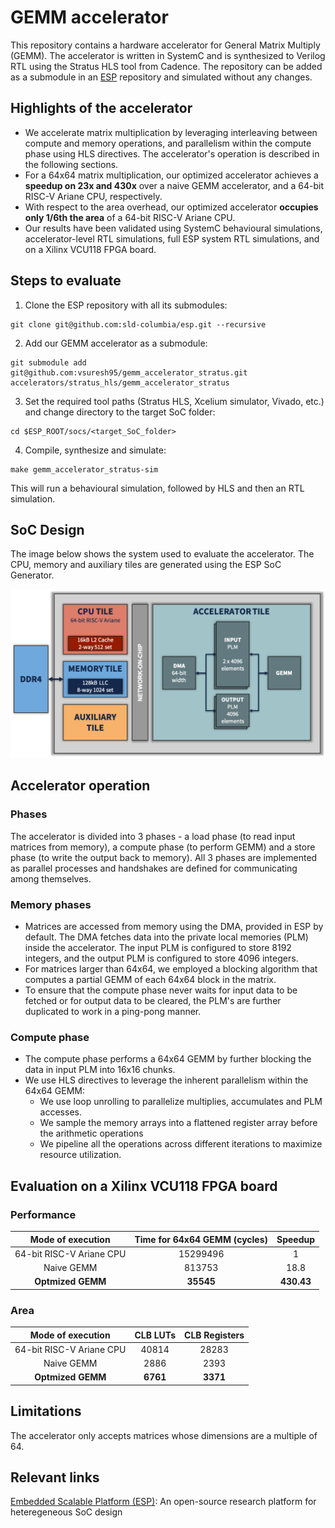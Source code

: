 # GEMM accelerator

This repository contains a hardware accelerator for General Matrix Multiply (GEMM). The accelerator is written in SystemC and is synthesized to Verilog RTL using the Stratus HLS tool from Cadence. The repository can be added as a submodule in an [ESP](https://github.com/sld-columbia/esp) repository and simulated without any changes.

## Highlights of the accelerator
* We accelerate matrix multiplication by leveraging interleaving between compute and memory operations, and parallelism within the compute phase using HLS directives. The accelerator's operation is described in the following sections.
* For a 64x64 matrix multiplication, our optimized accelerator achieves a **speedup on 23x and 430x** over a naive GEMM accelerator, and a 64-bit RISC-V Ariane CPU,  respectively.
* With respect to the area overhead, our optimized accelerator **occupies only 1/6th the area** of a 64-bit RISC-V Ariane CPU.
* Our results have been validated using SystemC behavioural simulations, accelerator-level RTL simulations, full ESP system RTL simulations, and on a Xilinx VCU118 FPGA board.

## Steps to evaluate
1. Clone the ESP repository with all its submodules:
```
git clone git@github.com:sld-columbia/esp.git --recursive
```
2. Add our GEMM accelerator as a submodule:
```
git submodule add git@github.com:vsuresh95/gemm_accelerator_stratus.git accelerators/stratus_hls/gemm_accelerator_stratus
```
3. Set the required tool paths (Stratus HLS, Xcelium simulator, Vivado, etc.) and change directory to the target SoC folder:
```
cd $ESP_ROOT/socs/<target_SoC_folder>
```
4. Compile, synthesize and simulate:
```
make gemm_accelerator_stratus-sim
```
This will run a behavioural simulation, followed by HLS and then an RTL simulation.

## SoC Design
The image below shows the system used to evaluate the accelerator. The CPU, memory and auxiliary tiles are generated using the ESP SoC Generator.

![SoC Design with accelerator](/gemm_accelerator.png)

## Accelerator operation
### Phases
The accelerator is divided into 3 phases - a load phase (to read input matrices from memory), a compute phase (to perform GEMM) and a store phase (to write the output back to memory). All 3 phases are implemented as parallel processes and handshakes are defined for communicating among themselves.

### Memory phases
* Matrices are accessed from memory using the DMA, provided in ESP by default. The DMA fetches data into the private local memories (PLM) inside the accelerator. The input PLM is configured to store 8192 integers, and the output PLM is configured to store 4096 integers.
* For matrices larger than 64x64, we employed a blocking algorithm that computes a partial GEMM of each 64x64 block in the matrix.
* To ensure that the compute phase never waits for input data to be fetched or for output data to be cleared, the PLM's are further duplicated to work in a ping-pong manner.

### Compute phase
* The compute phase performs a 64x64 GEMM by further blocking the data in input PLM into 16x16 chunks.
* We use HLS directives to leverage the inherent parallelism within the 64x64 GEMM:
  * We use loop unrolling to parallelize multiplies, accumulates and PLM accesses.
  * We sample the memory arrays into a flattened register array before the arithmetic operations
  * We pipeline all the operations across different iterations to maximize resource utilization.

## Evaluation on a Xilinx VCU118 FPGA board
### Performance
| Mode of execution  | Time for 64x64 GEMM (cycles) |	Speedup |
| :-: | :-: | :-: |
| 64-bit RISC-V Ariane CPU | 15299496 | 1 |
| Naive GEMM | 813753 | 18.8 |
| **Optmized GEMM** | **35545** | **430.43** |

### Area
| Mode of execution  | CLB LUTs | CLB Registers |
| :-: | :-: | :-: |
| 64-bit RISC-V Ariane CPU | 40814 | 28283 |
| Naive GEMM | 2886	| 2393 |
| **Optmized GEMM** | **6761**	| **3371** |

## Limitations
The accelerator only accepts matrices whose dimensions are a multiple of 64.

## Relevant links
[Embedded Scalable Platform (ESP)](https://esp.cs.columbia.edu): An open-source research platform for heteregeneous SoC design

